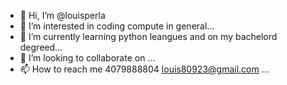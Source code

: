 - 👋 Hi, I’m @louisperla
- 👀 I’m interested in coding compute in general...
- 🌱 I’m currently learning python leangues and on my bachelord degreed...
- 💞️ I’m looking to collaborate on ...
- 📫 How to reach me 4079888804 louis80923@gmail.com ...

<!---
louisperla/louisperla is a ✨ special ✨ repository because its `README.md` (this file) appears on your GitHub profile.
You can click the Preview link to take a look at your changes.
--->
